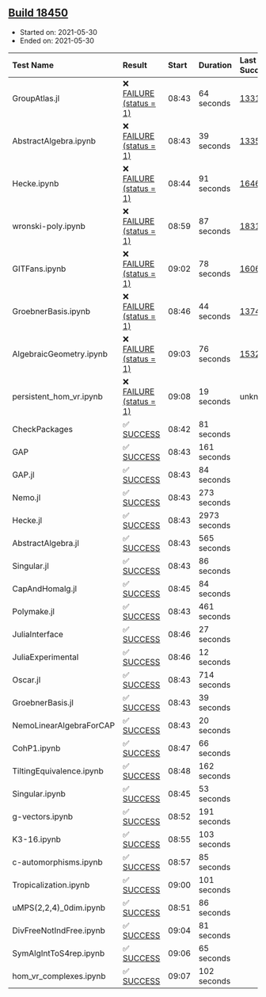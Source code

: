 ## [Build 18450](https://oscarci.mathematik.uni-kl.de/job/oscar/18450/)

* Started on: 2021-05-30
* Ended on: 2021-05-30

| Test Name    | Result | Start | Duration | Last Success | First Failure |
|:-------------|:-------|:------|:---------|:-------------|:--------------|
| GroupAtlas.jl | ❌ [FAILURE (status = 1)](https://oscarci.mathematik.uni-kl.de/job/oscar/18450/artifact/logs/build-18450/GroupAtlas.jl.log) | 08:43 | 64 seconds | [13311](https://oscarci.mathematik.uni-kl.de/job/oscar/13311/) | [13312](https://oscarci.mathematik.uni-kl.de/job/oscar/13312/) |
| AbstractAlgebra.ipynb | ❌ [FAILURE (status = 1)](https://oscarci.mathematik.uni-kl.de/job/oscar/18450/artifact/logs/build-18450/AbstractAlgebra.ipynb.log) | 08:43 | 39 seconds | [13355](https://oscarci.mathematik.uni-kl.de/job/oscar/13355/) | [13356](https://oscarci.mathematik.uni-kl.de/job/oscar/13356/) |
| Hecke.ipynb | ❌ [FAILURE (status = 1)](https://oscarci.mathematik.uni-kl.de/job/oscar/18450/artifact/logs/build-18450/Hecke.ipynb.log) | 08:44 | 91 seconds | [16463](https://oscarci.mathematik.uni-kl.de/job/oscar/16463/) | [16464](https://oscarci.mathematik.uni-kl.de/job/oscar/16464/) |
| wronski-poly.ipynb | ❌ [FAILURE (status = 1)](https://oscarci.mathematik.uni-kl.de/job/oscar/18450/artifact/logs/build-18450/wronski-poly.ipynb.log) | 08:59 | 87 seconds | [18314](https://oscarci.mathematik.uni-kl.de/job/oscar/18314/) | [18315](https://oscarci.mathematik.uni-kl.de/job/oscar/18315/) |
| GITFans.ipynb | ❌ [FAILURE (status = 1)](https://oscarci.mathematik.uni-kl.de/job/oscar/18450/artifact/logs/build-18450/GITFans.ipynb.log) | 09:02 | 78 seconds | [16068](https://oscarci.mathematik.uni-kl.de/job/oscar/16068/) | [16069](https://oscarci.mathematik.uni-kl.de/job/oscar/16069/) |
| GroebnerBasis.ipynb | ❌ [FAILURE (status = 1)](https://oscarci.mathematik.uni-kl.de/job/oscar/18450/artifact/logs/build-18450/GroebnerBasis.ipynb.log) | 08:46 | 44 seconds | [13748](https://oscarci.mathematik.uni-kl.de/job/oscar/13748/) | [13749](https://oscarci.mathematik.uni-kl.de/job/oscar/13749/) |
| AlgebraicGeometry.ipynb | ❌ [FAILURE (status = 1)](https://oscarci.mathematik.uni-kl.de/job/oscar/18450/artifact/logs/build-18450/AlgebraicGeometry.ipynb.log) | 09:03 | 76 seconds | [15322](https://oscarci.mathematik.uni-kl.de/job/oscar/15322/) | [15323](https://oscarci.mathematik.uni-kl.de/job/oscar/15323/) |
| persistent_hom_vr.ipynb | ❌ [FAILURE (status = 1)](https://oscarci.mathematik.uni-kl.de/job/oscar/18450/artifact/logs/build-18450/persistent_hom_vr.ipynb.log) | 09:08 | 19 seconds | unknown | unknown |
| CheckPackages | ✅ [SUCCESS](https://oscarci.mathematik.uni-kl.de/job/oscar/18450/artifact/logs/build-18450/CheckPackages.log) | 08:42 | 81 seconds |  |  |
| GAP | ✅ [SUCCESS](https://oscarci.mathematik.uni-kl.de/job/oscar/18450/artifact/logs/build-18450/GAP.log) | 08:43 | 161 seconds |  |  |
| GAP.jl | ✅ [SUCCESS](https://oscarci.mathematik.uni-kl.de/job/oscar/18450/artifact/logs/build-18450/GAP.jl.log) | 08:43 | 84 seconds |  |  |
| Nemo.jl | ✅ [SUCCESS](https://oscarci.mathematik.uni-kl.de/job/oscar/18450/artifact/logs/build-18450/Nemo.jl.log) | 08:43 | 273 seconds |  |  |
| Hecke.jl | ✅ [SUCCESS](https://oscarci.mathematik.uni-kl.de/job/oscar/18450/artifact/logs/build-18450/Hecke.jl.log) | 08:43 | 2973 seconds |  |  |
| AbstractAlgebra.jl | ✅ [SUCCESS](https://oscarci.mathematik.uni-kl.de/job/oscar/18450/artifact/logs/build-18450/AbstractAlgebra.jl.log) | 08:43 | 565 seconds |  |  |
| Singular.jl | ✅ [SUCCESS](https://oscarci.mathematik.uni-kl.de/job/oscar/18450/artifact/logs/build-18450/Singular.jl.log) | 08:43 | 86 seconds |  |  |
| CapAndHomalg.jl | ✅ [SUCCESS](https://oscarci.mathematik.uni-kl.de/job/oscar/18450/artifact/logs/build-18450/CapAndHomalg.jl.log) | 08:45 | 84 seconds |  |  |
| Polymake.jl | ✅ [SUCCESS](https://oscarci.mathematik.uni-kl.de/job/oscar/18450/artifact/logs/build-18450/Polymake.jl.log) | 08:43 | 461 seconds |  |  |
| JuliaInterface | ✅ [SUCCESS](https://oscarci.mathematik.uni-kl.de/job/oscar/18450/artifact/logs/build-18450/JuliaInterface.log) | 08:46 | 27 seconds |  |  |
| JuliaExperimental | ✅ [SUCCESS](https://oscarci.mathematik.uni-kl.de/job/oscar/18450/artifact/logs/build-18450/JuliaExperimental.log) | 08:46 | 12 seconds |  |  |
| Oscar.jl | ✅ [SUCCESS](https://oscarci.mathematik.uni-kl.de/job/oscar/18450/artifact/logs/build-18450/Oscar.jl.log) | 08:43 | 714 seconds |  |  |
| GroebnerBasis.jl | ✅ [SUCCESS](https://oscarci.mathematik.uni-kl.de/job/oscar/18450/artifact/logs/build-18450/GroebnerBasis.jl.log) | 08:43 | 39 seconds |  |  |
| NemoLinearAlgebraForCAP | ✅ [SUCCESS](https://oscarci.mathematik.uni-kl.de/job/oscar/18450/artifact/logs/build-18450/NemoLinearAlgebraForCAP.log) | 08:43 | 20 seconds |  |  |
| CohP1.ipynb | ✅ [SUCCESS](https://oscarci.mathematik.uni-kl.de/job/oscar/18450/artifact/logs/build-18450/CohP1.ipynb.log) | 08:47 | 66 seconds |  |  |
| TiltingEquivalence.ipynb | ✅ [SUCCESS](https://oscarci.mathematik.uni-kl.de/job/oscar/18450/artifact/logs/build-18450/TiltingEquivalence.ipynb.log) | 08:48 | 162 seconds |  |  |
| Singular.ipynb | ✅ [SUCCESS](https://oscarci.mathematik.uni-kl.de/job/oscar/18450/artifact/logs/build-18450/Singular.ipynb.log) | 08:45 | 53 seconds |  |  |
| g-vectors.ipynb | ✅ [SUCCESS](https://oscarci.mathematik.uni-kl.de/job/oscar/18450/artifact/logs/build-18450/g-vectors.ipynb.log) | 08:52 | 191 seconds |  |  |
| K3-16.ipynb | ✅ [SUCCESS](https://oscarci.mathematik.uni-kl.de/job/oscar/18450/artifact/logs/build-18450/K3-16.ipynb.log) | 08:55 | 103 seconds |  |  |
| c-automorphisms.ipynb | ✅ [SUCCESS](https://oscarci.mathematik.uni-kl.de/job/oscar/18450/artifact/logs/build-18450/c-automorphisms.ipynb.log) | 08:57 | 85 seconds |  |  |
| Tropicalization.ipynb | ✅ [SUCCESS](https://oscarci.mathematik.uni-kl.de/job/oscar/18450/artifact/logs/build-18450/Tropicalization.ipynb.log) | 09:00 | 101 seconds |  |  |
| uMPS(2,2,4)_0dim.ipynb | ✅ [SUCCESS](https://oscarci.mathematik.uni-kl.de/job/oscar/18450/artifact/logs/build-18450/uMPS-2-2-4-_0dim.ipynb.log) | 08:51 | 86 seconds |  |  |
| DivFreeNotIndFree.ipynb | ✅ [SUCCESS](https://oscarci.mathematik.uni-kl.de/job/oscar/18450/artifact/logs/build-18450/DivFreeNotIndFree.ipynb.log) | 09:04 | 81 seconds |  |  |
| SymAlgIntToS4rep.ipynb | ✅ [SUCCESS](https://oscarci.mathematik.uni-kl.de/job/oscar/18450/artifact/logs/build-18450/SymAlgIntToS4rep.ipynb.log) | 09:06 | 65 seconds |  |  |
| hom_vr_complexes.ipynb | ✅ [SUCCESS](https://oscarci.mathematik.uni-kl.de/job/oscar/18450/artifact/logs/build-18450/hom_vr_complexes.ipynb.log) | 09:07 | 102 seconds |  |  |
